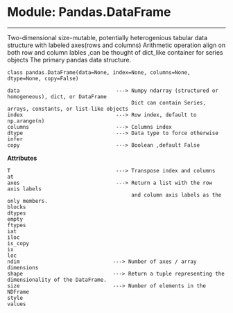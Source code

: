# Module: Pandas.DataFrame
----------------------------------------------------------------------------------------------------------------
Two-dimensional size-mutable, potentially heterogenious tabular data structure with labeled axes(rows and columns)
Arithmetic operation align on both row and column lables ,can be thought of dict_like container for series objects
The primary pandas data structure.
```
class pandas.DataFrame(data=None, index=None, columns=None, dtype=None, copy=False)
```
```
data                               ---> Numpy ndarray (structured or homogeneous), dict, or DataFrame
                                        Dict can contain Series, arrays, constants, or list-like objects
index                              ---> Row index, default to np.arange(n)
columns                            ---> Columns index
dtype                              ---> Data type to force otherwise infer
copy                               ---> Boolean ,default False
```

**Attributes**
```
T                                  ---> Transpose index and columns
at              
axes                               ---> Return a list with the row axis labels 
                                        and column axis labels as the only members.
blocks              
dtypes              
empty              
ftypes              
iat              
iloc              
is_copy              
ix              
loc              
ndim                              ---> Number of axes / array dimensions
shape                             ---> Return a tuple representing the dimensionality of the DataFrame.
size                              ---> Number of elements in the NDFrame
style              
values              
```

